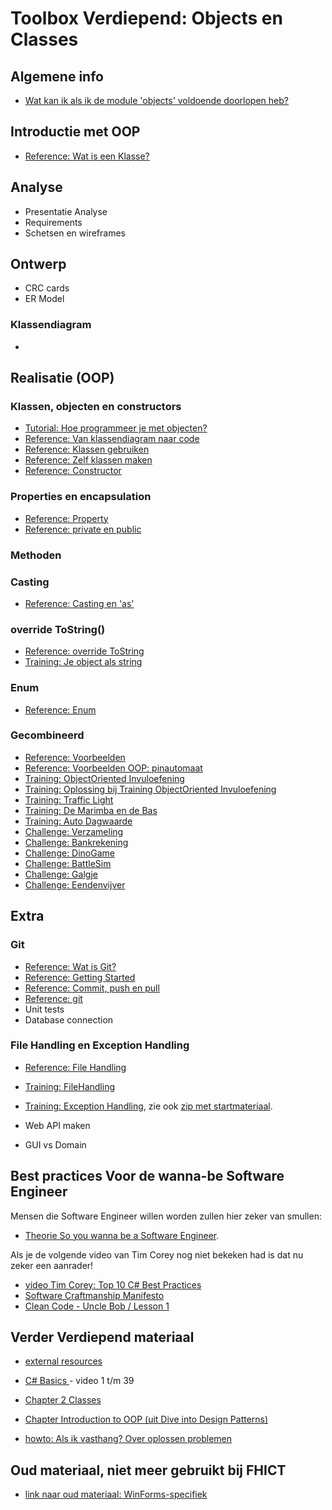 # Toolbox Verdiepend: Objects en Classes

## Algemene info
+ [Wat kan ik als ik de module 'objects' voldoende doorlopen heb?](resultaatformulier)


## Introductie met OOP
+ [Reference: Wat is een Klasse?](theorie_FUN12_DictaatClasses_v_wat-is-een-class)

## Analyse
+ Presentatie Analyse
+ Requirements
+ Schetsen en wireframes

## Ontwerp
+ CRC cards
+ ER Model
### Klassendiagram
+ 

## Realisatie (OOP)
### Klassen, objecten en constructors
+ [Tutorial: Hoe programmeer je met objecten?](tutorial_Class)
+ [Reference: Van klassendiagram naar code](theorie_ClassDiagram)
+ [Reference: Klassen gebruiken](theorie_FUN12_DictaatClasses_w_classes-gebruiken)
+ [Reference: Zelf klassen maken](theorie_FUN12_DictaatClasses_x_zelf-classes-maken)
+ [Reference: Constructor](theorie_Constructors)

### Properties en encapsulation
+ [Reference: Property](theorie_Property)
+ [Reference: private en public](theorie_PrivatePublic)


### Methoden

### Casting
+ [Reference: Casting en 'as'](theorie_Cast)

### override ToString()
+ [Reference: override ToString](theorie_OverrideToString)
+ [Training: Je object als string](theorie_FUN12_DictaatClasses_y_je-class-als-string)

### Enum
+ [Reference: Enum](theorie_Enum)

### Gecombineerd
+ [Reference: Voorbeelden](theorie_FUN12_DictaatClasses_z_voorbeelden)
+ [Reference: Voorbeelden OOP: pinautomaat](example_PinAutomaat)
+ [Training: ObjectOriented Invuloefening](exercise_ObjectOrientedOefening)
+ [Training: Oplossing bij Training ObjectOriented Invuloefening](solution_ObjectOriented) 
+ [Training: Traffic Light](training_Class_TrafficLight)
+ [Training: De Marimba en de Bas](training_Marimba_and_Bass)
+ [Training: Auto Dagwaarde](training_AutoDagWaarde)
+ [Challenge: Verzameling](challenges)
+ [Challenge: Bankrekening](challenge_Bankrekening)
+ [Challenge: DinoGame](challenges/challengeDinoGame)
+ [Challenge: BattleSim](challenges/challenge_BattleSim)
+ [Challenge: Galgje](challenges/challenge_Galgje)
+ [Challenge: Eendenvijver](challenges/challenge_Eendenvijver)

## Extra
### Git
+ [Reference: Wat is Git?](https://www.youtube.com/watch?v=t7hLWkd0qok&list=PLMtxBdV6mf-4xgPCNX9EBYKSh8zg11mFY)
+ [Reference: Getting Started](https://www.youtube.com/watch?v=Fs3qpKD6GWE&list=PLMtxBdV6mf-4xgPCNX9EBYKSh8zg11mFY&index=2)
+ [Reference: Commit, push en pull]()
+ [Reference: git](https://stasemsoft.github.io/softwarematerial/docs/legacy/infoENGit.pdf)
+ Unit tests
+ Database connection
### File Handling en Exception Handling
+ [Reference: File Handling](theorie_FileHandling)
+ [Training: FileHandling](challenges/challengeFileHandling)
+ [Training: Exception Handling](challenges/challengeExceptionHandling), zie ook
[zip met startmateriaal](challenges/challengeException-Naamgenerator.zip).

+ Web API maken
+ GUI vs Domain


## Best practices Voor de wanna-be Software Engineer

Mensen die Software Engineer willen worden zullen hier zeker van smullen:

+ [Theorie So you wanna be a Software Engineer](theorie_AdvancedSoftwareEngineering).

Als je de volgende video van Tim Corey nog niet bekeken had is dat nu zeker een aanrader!
+ [video Tim Corey: Top 10 C# Best Practices](https://www.youtube.com/watch?v=-9b8NRqjUFM)
+ [Software Craftmanship Manifesto](http://manifesto.softwarecraftsmanship.org/)
+ [Clean Code - Uncle Bob / Lesson 1](https://www.youtube.com/watch?v=7EmboKQH8lM)


## Verder Verdiepend materiaal
+ [external resources](https://stasemsoft.github.io/softwarematerial/docs/process/infoExternalResources)

+ [C# Basics ](https://www.youtube.com/playlist?list=PLYMOUCVo86jGzNXPgyKB-B1IvE1LoXKi6) - video 1 t/m 39  

+ [Chapter 2 Classes](https://git.fhict.nl/I872272/ProgrammingChallenges/blob/master/Documentation/OOP.pdf)  

+ [Chapter Introduction to OOP (uit Dive into Design Patterns)](https://git.fhict.nl/I872272/ProgrammingChallenges/blob/master/Documentation/Dive%20into%20design%20patterns%20-%20chapter%20Introduction%20to%20OOP.pdf)  

+ [howto: Als ik vasthang? Over oplossen problemen](https://stasemsoft.github.io/softwarematerial/docs/process/knowProgrammerSearchScheme)


## Oud materiaal, niet meer gebruikt bij FHICT

+ [link naar oud materiaal: WinForms-specifiek](winforms/winforms-specific)